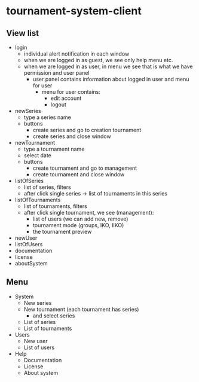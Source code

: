 tournament-system-client
========================

View list
---------

* login
	* individual alert notification in each window
	* when we are logged in as guest, we see only help menu etc.
	* when we are logged in as user, in menu we see that is what we have permission and user panel
		* user panel contains information about logged in user and menu for user
			* menu for user contains:
				* edit account
				* logout
* newSeries
	* type a series name
	* buttons
		* create series and go to creation tournament
		* create series and close window
* newTournament
	* type a tournament name
	* select date
	* buttons
		* create tournament and go to management
		* create tournament and close window
* listOfSeries
	* list of series, filters
	* after click single series -> list of tournaments in this series
* listOfTournaments
	* list of tournaments, filters
	* after click single tournament, we see (management):
		* list of users (we can add new, remove)
		* tournament mode (groups, IKO, IIKO)
		* the tournament preview
* newUser
* listOfUsers
* documentation
* license
* aboutSystem

Menu
----

* System
	* New series
	* New tournament (each tournament has series)
		* and select series
	* List of series
	* List of tournaments
* Users
	* New user
	* List of users
* Help
	* Documentation
	* License
	* About system